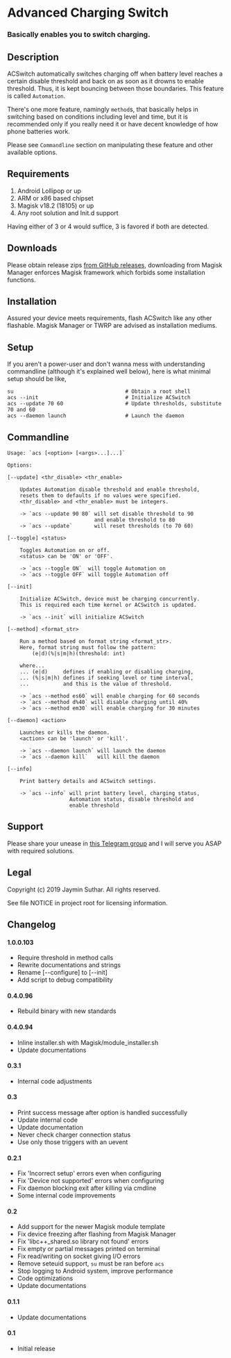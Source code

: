 # Advanced Charging Switch

### Basically enables you to switch charging.

## Description

ACSwitch automatically switches charging off when battery level reaches a certain
disable threshold and back on as soon as it drowns to enable threshold. Thus, it
is kept bouncing between those boundaries. This feature is called `Automation`.

There's one more feature, namingly `method`s, that basically helps in switching
based on conditions including level and time, but it is recommended only if you
really need it or have decent knowledge of how phone batteries work.

Please see `Commandline` section on manipulating these feature and other available
options.

## Requirements

1. Android Lollipop or up
2. ARM or x86 based chipset
3. Magisk v18.2 (18105) or up
4. Any root solution and Init.d support

Having either of 3 or 4 would suffice, 3 is favored if both are detected.

## Downloads

Please obtain release zips [from GitHub releases](https://github.com/Magisk-Modules-Repo/ACSwitch/releases),
downloading from Magisk Manager enforces Magisk framework which forbids some
installation functions.

## Installation

Assured your device meets requirements, flash ACSwitch like any other flashable.
Magisk Manager or TWRP are advised as installation mediums.

## Setup

If you aren't a power-user and don't wanna mess with understanding commandline
(although it's explained well below), here is what minimal setup should be like,

    su                                    # Obtain a root shell
    acs --init                            # Initialize ACSwitch
    acs --update 70 60                    # Update thresholds, substitute 70 and 60
    acs --daemon launch                   # Launch the daemon

## Commandline

    Usage: `acs [<option> [<args>...]...]`

    Options:

    [--update] <thr_disable> <thr_enable>

        Updates Automation disable threshold and enable threshold,
        resets them to defaults if no values were specified.
        <thr_disable> and <thr_enable> must be integers.

        -> `acs --update 90 80` will set disable threshold to 90
                                and enable threshold to 80
        -> `acs --update`       will reset thresholds (to 70 60)

    [--toggle] <status>

        Toggles Automation on or off.
        <status> can be 'ON' or 'OFF'.

        -> `acs --toggle ON`  will toggle Automation on
        -> `acs --toggle OFF` will toggle Automation off

    [--init]

        Initialize ACSwitch, device must be charging concurrently.
        This is required each time kernel or ACSwitch is updated.

        -> `acs --init` will initialize ACSwitch

    [--method] <format_str>

        Run a method based on format string <format_str>.
        Here, format string must follow the pattern:
            (e|d)(%|s|m|h)(threshold: int)

        where...
        ... (e|d)     defines if enabling or disabling charging,
        ... (%|s|m|h) defines if seeking level or time interval,
        ...           and this is the value of threshold.

        -> `acs --method es60` will enable charging for 60 seconds
        -> `acs --method d%40` will disable charging until 40%
        -> `acs --method em30` will enable charging for 30 minutes

    [--daemon] <action>

        Launches or kills the daemon.
        <action> can be 'launch' or 'kill'.

        -> `acs --daemon launch` will launch the daemon
        -> `acs --daemon kill`   will kill the daemon

    [--info]

        Print battery details and ACSwitch settings.

        -> `acs --info` will print battery level, charging status,
                        Automation status, disable threshold and
                        enable threshold

## Support

Please share your unease in [this Telegram group](https://t.me/joinchat/JUfXGwuAuzKxo5boALVf1w)
and I will serve you ASAP with required solutions.

## Legal

Copyright (c) 2019 Jaymin Suthar. All rights reserved.

See file NOTICE in project root for licensing information.

## Changelog

#### 1.0.0.103

- Require threshold in method calls
- Rewrite documentations and strings
- Rename [--configure] to [--init]
- Add script to debug compatibility

#### 0.4.0.96

- Rebuild binary with new standards

#### 0.4.0.94

- Inline installer.sh with Magisk/module_installer.sh
- Update documentations

#### 0.3.1

- Internal code adjustments

#### 0.3

- Print success message after option is handled successfully
- Update internal code
- Update documentation
- Never check charger connection status
- Use only those triggers with an uevent

#### 0.2.1

- Fix 'Incorrect setup' errors even when configuring
- Fix 'Device not supported' errors when configuring
- Fix daemon blocking exit after killing via cmdline
- Some internal code improvements

#### 0.2

- Add support for the newer Magisk module template
- Fix device freezing after flashing from Magisk Manager
- Fix 'libc++_shared.so library not found' errors
- Fix empty or partial messages printed on terminal
- Fix read/writing on socket giving I/O errors
- Remove seteuid support, `su` must be ran before `acs`
- Stop logging to Android system, improve performance
- Code optimizations
- Update documentations

#### 0.1.1

- Update documentations

#### 0.1

- Initial release
